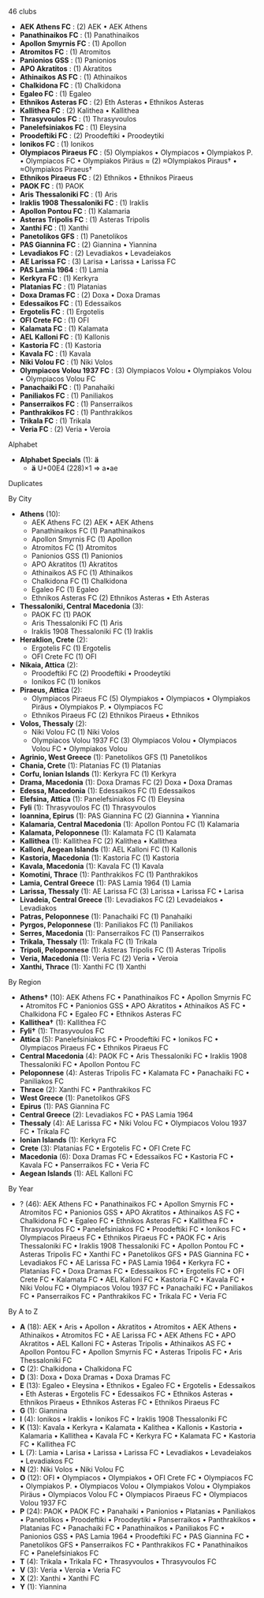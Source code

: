 46 clubs

- **AEK Athens FC** : (2) AEK • AEK Athens
- **Panathinaikos FC** : (1) Panathinaikos
- **Apollon Smyrnis FC** : (1) Apollon
- **Atromitos FC** : (1) Atromitos
- **Panionios GSS** : (1) Panionios
- **APO Akratitos** : (1) Akratitos
- **Athinaikos AS FC** : (1) Athinaikos
- **Chalkidona FC** : (1) Chalkidona
- **Egaleo FC** : (1) Egaleo
- **Ethnikos Asteras FC** : (2) Eth Asteras • Ethnikos Asteras
- **Kallithea FC** : (2) Kalithea • Kallithea
- **Thrasyvoulos FC** : (1) Thrasyvoulos
- **Panelefsiniakos FC** : (1) Eleysina
- **Proodeftiki FC** : (2) Proodeftiki • Proodeytiki
- **Ionikos FC** : (1) Ionikos
- **Olympiacos Piraeus FC** : (5) Olympiakos • Olympiacos • Olympiakos P. • Olympiacos FC • Olympiakos Piräus ≈ (2) ≈Olympiakos Piraus† • ≈Olympiakos Piraeus†
- **Ethnikos Piraeus FC** : (2) Ethnikos • Ethnikos Piraeus
- **PAOK FC** : (1) PAOK
- **Aris Thessaloniki FC** : (1) Aris
- **Iraklis 1908 Thessaloniki FC** : (1) Iraklis
- **Apollon Pontou FC** : (1) Kalamaria
- **Asteras Tripolis FC** : (1) Asteras Tripolis
- **Xanthi FC** : (1) Xanthi
- **Panetolikos GFS** : (1) Panetolikos
- **PAS Giannina FC** : (2) Giannina • Yiannina
- **Levadiakos FC** : (2) Levadiakos • Levadeiakos
- **AE Larissa FC** : (3) Larisa • Larissa • Larissa FC
- **PAS Lamia 1964** : (1) Lamia
- **Kerkyra FC** : (1) Kerkyra
- **Platanias FC** : (1) Platanias
- **Doxa Dramas FC** : (2) Doxa • Doxa Dramas
- **Edessaikos FC** : (1) Edessaikos
- **Ergotelis FC** : (1) Ergotelis
- **OFI Crete FC** : (1) OFI
- **Kalamata FC** : (1) Kalamata
- **AEL Kalloni FC** : (1) Kallonis
- **Kastoria FC** : (1) Kastoria
- **Kavala FC** : (1) Kavala
- **Niki Volou FC** : (1) Niki Volos
- **Olympiacos Volou 1937 FC** : (3) Olympiacos Volou • Olympiakos Volou • Olympiacos Volou FC
- **Panachaiki FC** : (1) Panahaiki
- **Paniliakos FC** : (1) Paniliakos
- **Panserraikos FC** : (1) Panserraikos
- **Panthrakikos FC** : (1) Panthrakikos
- **Trikala FC** : (1) Trikala
- **Veria FC** : (2) Veria • Veroia




Alphabet

- **Alphabet Specials** (1):  **ä** 
  - **ä** U+00E4 (228)×1 ⇒ a•ae




Duplicates





By City

- **Athens** (10): 
  - AEK Athens FC  (2) AEK • AEK Athens
  - Panathinaikos FC  (1) Panathinaikos
  - Apollon Smyrnis FC  (1) Apollon
  - Atromitos FC  (1) Atromitos
  - Panionios GSS  (1) Panionios
  - APO Akratitos  (1) Akratitos
  - Athinaikos AS FC  (1) Athinaikos
  - Chalkidona FC  (1) Chalkidona
  - Egaleo FC  (1) Egaleo
  - Ethnikos Asteras FC  (2) Ethnikos Asteras • Eth Asteras
- **Thessaloniki, Central Macedonia** (3): 
  - PAOK FC  (1) PAOK
  - Aris Thessaloniki FC  (1) Aris
  - Iraklis 1908 Thessaloniki FC  (1) Iraklis
- **Heraklion, Crete** (2): 
  - Ergotelis FC  (1) Ergotelis
  - OFI Crete FC  (1) OFI
- **Nikaia, Attica** (2): 
  - Proodeftiki FC  (2) Proodeftiki • Proodeytiki
  - Ionikos FC  (1) Ionikos
- **Piraeus, Attica** (2): 
  - Olympiacos Piraeus FC  (5) Olympiakos • Olympiacos • Olympiakos Piräus • Olympiakos P. • Olympiacos FC
  - Ethnikos Piraeus FC  (2) Ethnikos Piraeus • Ethnikos
- **Volos, Thessaly** (2): 
  - Niki Volou FC  (1) Niki Volos
  - Olympiacos Volou 1937 FC  (3) Olympiacos Volou • Olympiacos Volou FC • Olympiakos Volou
- **Agrinio, West Greece** (1): Panetolikos GFS  (1) Panetolikos
- **Chania, Crete** (1): Platanias FC  (1) Platanias
- **Corfu, Ionian Islands** (1): Kerkyra FC  (1) Kerkyra
- **Drama, Macedonia** (1): Doxa Dramas FC  (2) Doxa • Doxa Dramas
- **Edessa, Macedonia** (1): Edessaikos FC  (1) Edessaikos
- **Elefsina, Attica** (1): Panelefsiniakos FC  (1) Eleysina
- **Fyli** (1): Thrasyvoulos FC  (1) Thrasyvoulos
- **Ioannina, Epirus** (1): PAS Giannina FC  (2) Giannina • Yiannina
- **Kalamaria, Central Macedonia** (1): Apollon Pontou FC  (1) Kalamaria
- **Kalamata, Peloponnese** (1): Kalamata FC  (1) Kalamata
- **Kallithea** (1): Kallithea FC  (2) Kalithea • Kallithea
- **Kalloni, Aegean Islands** (1): AEL Kalloni FC  (1) Kallonis
- **Kastoria, Macedonia** (1): Kastoria FC  (1) Kastoria
- **Kavala, Macedonia** (1): Kavala FC  (1) Kavala
- **Komotini, Thrace** (1): Panthrakikos FC  (1) Panthrakikos
- **Lamia, Central Greece** (1): PAS Lamia 1964  (1) Lamia
- **Larissa, Thessaly** (1): AE Larissa FC  (3) Larissa • Larissa FC • Larisa
- **Livadeia, Central Greece** (1): Levadiakos FC  (2) Levadeiakos • Levadiakos
- **Patras, Peloponnese** (1): Panachaiki FC  (1) Panahaiki
- **Pyrgos, Peloponnese** (1): Paniliakos FC  (1) Paniliakos
- **Serres, Macedonia** (1): Panserraikos FC  (1) Panserraikos
- **Trikala, Thessaly** (1): Trikala FC  (1) Trikala
- **Tripoli, Peloponnese** (1): Asteras Tripolis FC  (1) Asteras Tripolis
- **Veria, Macedonia** (1): Veria FC  (2) Veria • Veroia
- **Xanthi, Thrace** (1): Xanthi FC  (1) Xanthi




By Region

- **Athens†** (10):   AEK Athens FC • Panathinaikos FC • Apollon Smyrnis FC • Atromitos FC • Panionios GSS • APO Akratitos • Athinaikos AS FC • Chalkidona FC • Egaleo FC • Ethnikos Asteras FC
- **Kallithea†** (1):   Kallithea FC
- **Fyli†** (1):   Thrasyvoulos FC
- **Attica** (5):   Panelefsiniakos FC • Proodeftiki FC • Ionikos FC • Olympiacos Piraeus FC • Ethnikos Piraeus FC
- **Central Macedonia** (4):   PAOK FC • Aris Thessaloniki FC • Iraklis 1908 Thessaloniki FC • Apollon Pontou FC
- **Peloponnese** (4):   Asteras Tripolis FC • Kalamata FC • Panachaiki FC • Paniliakos FC
- **Thrace** (2):   Xanthi FC • Panthrakikos FC
- **West Greece** (1):   Panetolikos GFS
- **Epirus** (1):   PAS Giannina FC
- **Central Greece** (2):   Levadiakos FC • PAS Lamia 1964
- **Thessaly** (4):   AE Larissa FC • Niki Volou FC • Olympiacos Volou 1937 FC • Trikala FC
- **Ionian Islands** (1):   Kerkyra FC
- **Crete** (3):   Platanias FC • Ergotelis FC • OFI Crete FC
- **Macedonia** (6):   Doxa Dramas FC • Edessaikos FC • Kastoria FC • Kavala FC • Panserraikos FC • Veria FC
- **Aegean Islands** (1):   AEL Kalloni FC




By Year

- ? (46):   AEK Athens FC • Panathinaikos FC • Apollon Smyrnis FC • Atromitos FC • Panionios GSS • APO Akratitos • Athinaikos AS FC • Chalkidona FC • Egaleo FC • Ethnikos Asteras FC • Kallithea FC • Thrasyvoulos FC • Panelefsiniakos FC • Proodeftiki FC • Ionikos FC • Olympiacos Piraeus FC • Ethnikos Piraeus FC • PAOK FC • Aris Thessaloniki FC • Iraklis 1908 Thessaloniki FC • Apollon Pontou FC • Asteras Tripolis FC • Xanthi FC • Panetolikos GFS • PAS Giannina FC • Levadiakos FC • AE Larissa FC • PAS Lamia 1964 • Kerkyra FC • Platanias FC • Doxa Dramas FC • Edessaikos FC • Ergotelis FC • OFI Crete FC • Kalamata FC • AEL Kalloni FC • Kastoria FC • Kavala FC • Niki Volou FC • Olympiacos Volou 1937 FC • Panachaiki FC • Paniliakos FC • Panserraikos FC • Panthrakikos FC • Trikala FC • Veria FC






By A to Z

- **A** (18): AEK • Aris • Apollon • Akratitos • Atromitos • AEK Athens • Athinaikos • Atromitos FC • AE Larissa FC • AEK Athens FC • APO Akratitos • AEL Kalloni FC • Asteras Tripolis • Athinaikos AS FC • Apollon Pontou FC • Apollon Smyrnis FC • Asteras Tripolis FC • Aris Thessaloniki FC
- **C** (2): Chalkidona • Chalkidona FC
- **D** (3): Doxa • Doxa Dramas • Doxa Dramas FC
- **E** (13): Egaleo • Eleysina • Ethnikos • Egaleo FC • Ergotelis • Edessaikos • Eth Asteras • Ergotelis FC • Edessaikos FC • Ethnikos Asteras • Ethnikos Piraeus • Ethnikos Asteras FC • Ethnikos Piraeus FC
- **G** (1): Giannina
- **I** (4): Ionikos • Iraklis • Ionikos FC • Iraklis 1908 Thessaloniki FC
- **K** (13): Kavala • Kerkyra • Kalamata • Kalithea • Kallonis • Kastoria • Kalamaria • Kallithea • Kavala FC • Kerkyra FC • Kalamata FC • Kastoria FC • Kallithea FC
- **L** (7): Lamia • Larisa • Larissa • Larissa FC • Levadiakos • Levadeiakos • Levadiakos FC
- **N** (2): Niki Volos • Niki Volou FC
- **O** (12): OFI • Olympiacos • Olympiakos • OFI Crete FC • Olympiacos FC • Olympiakos P. • Olympiacos Volou • Olympiakos Volou • Olympiakos Piräus • Olympiacos Volou FC • Olympiacos Piraeus FC • Olympiacos Volou 1937 FC
- **P** (24): PAOK • PAOK FC • Panahaiki • Panionios • Platanias • Paniliakos • Panetolikos • Proodeftiki • Proodeytiki • Panserraikos • Panthrakikos • Platanias FC • Panachaiki FC • Panathinaikos • Paniliakos FC • Panionios GSS • PAS Lamia 1964 • Proodeftiki FC • PAS Giannina FC • Panetolikos GFS • Panserraikos FC • Panthrakikos FC • Panathinaikos FC • Panelefsiniakos FC
- **T** (4): Trikala • Trikala FC • Thrasyvoulos • Thrasyvoulos FC
- **V** (3): Veria • Veroia • Veria FC
- **X** (2): Xanthi • Xanthi FC
- **Y** (1): Yiannina




